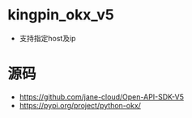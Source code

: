 # kingpin_okx_v5
- 支持指定host及ip

# 源码
- https://github.com/jane-cloud/Open-API-SDK-V5
- https://pypi.org/project/python-okx/


